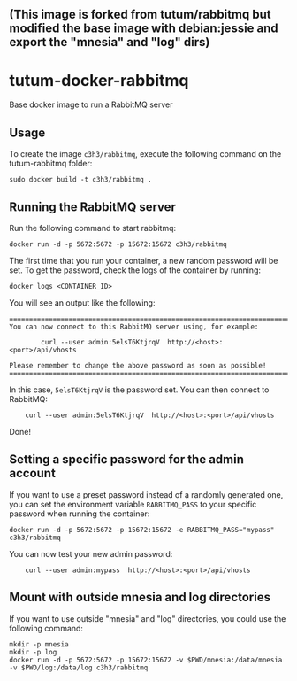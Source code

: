 ## (This image is forked from  tutum/rabbitmq but modified the base image with debian:jessie and export the "mnesia" and "log" dirs)


tutum-docker-rabbitmq
=====================

Base docker image to run a RabbitMQ server


Usage
-----

To create the image `c3h3/rabbitmq`, execute the following command on the tutum-rabbitmq folder:

	sudo docker build -t c3h3/rabbitmq .


Running the RabbitMQ server
---------------------------

Run the following command to start rabbitmq:

	docker run -d -p 5672:5672 -p 15672:15672 c3h3/rabbitmq

The first time that you run your container, a new random password will be set.
To get the password, check the logs of the container by running:

	docker logs <CONTAINER_ID>

You will see an output like the following:

	========================================================================
	You can now connect to this RabbitMQ server using, for example:

            curl --user admin:5elsT6KtjrqV  http://<host>:<port>/api/vhosts

	Please remember to change the above password as soon as possible!
	========================================================================

In this case, `5elsT6KtjrqV` is the password set. 
You can then connect to RabbitMQ:

        curl --user admin:5elsT6KtjrqV  http://<host>:<port>/api/vhosts

Done!


Setting a specific password for the admin account
-------------------------------------------------

If you want to use a preset password instead of a randomly generated one, you can
set the environment variable `RABBITMQ_PASS` to your specific password when running the container:

	docker run -d -p 5672:5672 -p 15672:15672 -e RABBITMQ_PASS="mypass" c3h3/rabbitmq

You can now test your new admin password:

        curl --user admin:mypass  http://<host>:<port>/api/vhosts


Mount with outside mnesia and log directories
-------------------------------------------------

If you want to use outside "mnesia" and "log" directories, you could use the following command:
	
	mkdir -p mnesia
	mkdir -p log
    docker run -d -p 5672:5672 -p 15672:15672 -v $PWD/mnesia:/data/mnesia -v $PWD/log:/data/log c3h3/rabbitmq


